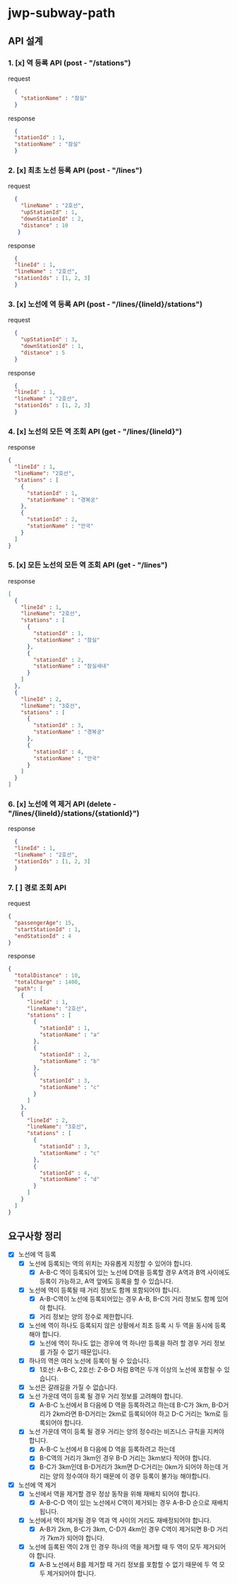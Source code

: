 # jwp-subway-path

## API 설계
### 1. [x] 역 등록 API (post - "/stations")

request
```JSON
  {
    "stationName" : "잠실"
  }
```
response
```JSON
  {
  "stationId" : 1,
  "stationName" : "잠실"
  }
```

### 2. [x] 최초 노선 등록 API (post - "/lines")

request
```JSON
  {
    "lineName" : "2호선",
    "upStationId" : 1,
    "downStationId" : 2,
    "distance" : 10
   }
```
response
```JSON
  {
  "lineId" : 1,
  "lineName" : "2호선",
  "stationIds" : [1, 2, 3]
  }
```

### 3. [x] 노선에 역 등록 API (post - "/lines/{lineId}/stations")
request
```JSON
  {
    "upStationId" : 3,
    "downStationId" : 1,
    "distance" : 5
  }
```
response
```JSON
  {
  "lineId" : 1,
  "lineName" : "2호선",
  "stationIds" : [1, 2, 3]
  }
```

### 4. [x] 노선의 모든 역 조회 API (get - "/lines/{lineId}")
response
```JSON
{
  "lineId" : 1,
  "lineName": "2호선",
  "stations" : [
    {
      "stationId" : 1,
      "stationName" : "경복궁"
    },
    {
      "stationId" : 2,
      "stationName" : "안국"
    }
  ]
}
```
### 5. [x] 모든 노선의 모든 역 조회 API (get - "/lines")
response
```JSON
[
  {
    "lineId" : 1,
    "lineName": "2호선",
    "stations" : [
      {
        "stationId" : 1,
        "stationName" : "잠실"
      },
      {
        "stationId" : 2,
        "stationName" : "잠실새내"
      }
    ]
  },
  {
    "lineId" : 2,
    "lineName": "3호선",
    "stations" : [
      {
        "stationId" : 3,
        "stationName" : "경복궁"
      },
      {
        "stationId" : 4,
        "stationName" : "안국"
      }
    ]
  }
]
```

### 6. [x] 노선에 역 제거 API (delete - "/lines/{lineId}/stations/{stationId}")
response
```JSON
  {
  "lineId" : 1,
  "lineName" : "2호선",
  "stationIds" : [1, 2, 3]
  }
```

### 7. [ ] 경로 조회 API
request
```JSON
{
  "passengerAge": 15,
  "startStationId" : 1,
  "endStationId" : 4
}
```
response
```JSON
{
  "totalDistance" : 10,
  "totalCharge" : 1400,
  "path": [
    {
      "lineId" : 1,
      "lineName": "2호선",
      "stations" : [
        {
          "stationId" : 1,
          "stationName" : "a"
        },
        {
          "stationId" : 2,
          "stationName" : "b"
        },
        {
          "stationId" : 3,
          "stationName" : "c"
        }
      ]
    },
    {
      "lineId" : 2,
      "lineName": "3호선",
      "stations" : [
        {
          "stationId" : 3,
          "stationName" : "c"
        },
        {
          "stationId" : 4,
          "stationName" : "d"
        }
      ]
    }
  ]
}
```

## 요구사항 정리
- [x] 노선에 역 등록
  - [x] 노선에 등록되는 역의 위치는 자유롭게 지정할 수 있어야 합니다.
    - [x] A-B-C 역이 등록되어 있는 노선에 D역을 등록할 경우 A역과 B역 사이에도 등록이 가능하고, A역 앞에도 등록을 할 수 있습니다.
  - [x] 노선에 역이 등록될 때 거리 정보도 함께 포함되어야 합니다.
    - [x] A-B-C역이 노선에 등록되어있는 경우 A-B, B-C의 거리 정보도 함께 있어야 합니다.
    - [x] 거리 정보는 양의 정수로 제한합니다.
  - [x] 노선에 역이 하나도 등록되지 않은 상황에서 최초 등록 시 두 역을 동시에 등록해야 합니다.
    - [x] 노선에 역이 하나도 없는 경우에 역 하나만 등록을 하려 할 경우 거리 정보를 가질 수 없기 때문입니다.
  - [x] 하나의 역은 여러 노선에 등록이 될 수 있습니다.
    - [x] 1호선: A-B-C, 2호선: Z-B-D 처럼 B역은 두개 이상의 노선에 포함될 수 있습니다.
  - [x] 노선은 갈래길을 가질 수 없습니다.
  - [x] 노선 가운데 역이 등록 될 경우 거리 정보를 고려해야 합니다.
    - [x] A-B-C 노선에서 B 다음에 D 역을 등록하려고 하는데 B-C가 3km, B-D거리가 2km라면 B-D거리는 2km로 등록되어야 하고 D-C 거리는 1km로 등록되어야 합니다.
  - [x] 노선 가운데 역이 등록 될 경우 거리는 양의 정수라는 비즈니스 규칙을 지켜야 합니다.
    - [x] A-B-C 노선에서 B 다음에 D 역을 등록하려고 하는데
    - [x] B-C역의 거리가 3km인 경우 B-D 거리는 3km보다 적어야 합니다.
    - [x] B-C가 3km인데 B-D거리가 3km면 D-C거리는 0km가 되어야 하는데 거리는 양의 정수여야 하기 때문에 이 경우 등록이 불가능 해야합니다.

- [x] 노선에 역 제거
  - [x] 노선에서 역을 제거할 경우 정상 동작을 위해 재배치 되어야 합니다.
    - [x] A-B-C-D 역이 있는 노선에서 C역이 제거되는 경우 A-B-D 순으로 재배치됩니다.
  - [x] 노선에서 역이 제거될 경우 역과 역 사이의 거리도 재배정되어야 합니다.
    - [x] A-B가 2km, B-C가 3km, C-D가 4km인 경우 C역이 제거되면 B-D 거리가 7km가 되어야 합니다.
  - [x] 노선에 등록된 역이 2개 인 경우 하나의 역을 제거할 때 두 역이 모두 제거되어야 합니다.
    - [x] A-B 노선에서 B를 제거할 때 거리 정보를 포함할 수 없기 때문에 두 역 모두 제거되어야 합니다.
